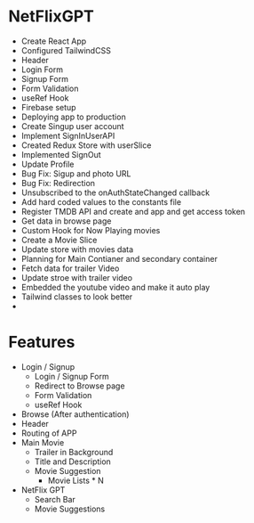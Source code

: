 # NetFlixGPT
- Create React App
- Configured TailwindCSS
- Header
- Login Form
- Signup Form
- Form Validation
- useRef Hook
- Firebase setup
- Deploying app to production
- Create Singup user account
- Implement SignInUserAPI
- Created Redux Store with userSlice
- Implemented SignOut 
- Update Profile 
- Bug Fix: Sigup and photo URL
- Bug Fix: Redirection
- Unsubscribed to the onAuthStateChanged callback
- Add hard coded values to the constants file
- Register TMDB API and create and app and get access token
- Get data in browse page
- Custom Hook for Now Playing movies
- Create a Movie Slice
- Update store with movies data
- Planning for Main Contianer and secondary container
- Fetch data for trailer Video
- Update stroe with trailer video
- Embedded the youtube video and make it auto play
- Tailwind classes to look better
- 

# Features

 - Login / Signup
   - Login / Signup Form
   - Redirect to Browse page
   - Form Validation
   - useRef Hook
 - Browse (After authentication)
 - Header
 - Routing of APP
 - Main Movie
   - Trailer in Background
   - Title and Description
   - Movie Suggestion
     - Movie Lists * N
 - NetFlix GPT
   - Search Bar
   - Movie Suggestions



